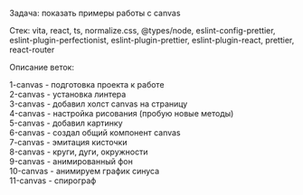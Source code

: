 Задача: показать примеры работы с canvas

Стек: vita, react, ts, normalize.css, @types/node, eslint-config-prettier, eslint-plugin-perfectionist,
eslint-plugin-prettier, eslint-plugin-react, prettier, react-router

Описание веток:

1-canvas - подготовка проекта к работе  
2-canvas - установка линтера  
3-canvas - добавил холст canvas на страницу  
4-canvas - настройка рисования (пробую новые методы)  
5-canvas - добавил картинку  
6-canvas - создал общий компонент canvas  
7-canvas - эмитация кисточки  
8-canvas - круги, дуги, окружности  
9-canvas - анимированный фон  
10-canvas - анимируем график синуса  
11-canvas - спирограф
